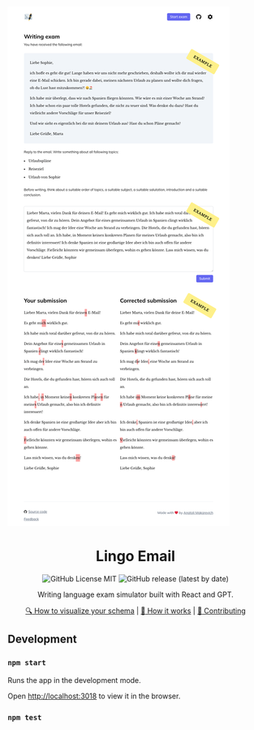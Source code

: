 ![Lingo Email screenshot](https://github.com/makaroni4/lingo-email/blob/main/.README/snapshot.png?raw=true)

<div align="center">

# Lingo Email

![GitHub License MIT](https://img.shields.io/github/license/makaroni4/lingo-email?color=%2347A3F3)
![GitHub release (latest by date)](https://img.shields.io/github/v/release/makaroni4/lingo-email?color=%2347A3F3)

Writing language exam simulator built with React and GPT.

[:mag: How to visualize your schema](https://github.com/makaroni4/lingo-email#how-to-visualize-your-schema) | [:microscope: How it works](https://github.com/makaroni4/lingo-email#under-the-hood) | [:handshake: Contributing](https://github.com/makaroni4/lingo-email#contributing)

</div>

## Development

### `npm start`

Runs the app in the development mode.

Open [http://localhost:3018](http://localhost:3018) to view it in the browser.

### `npm test`
